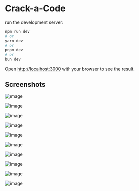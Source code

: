 # Crack-a-Code

 run the development server:

```bash
npm run dev
# or
yarn dev
# or
pnpm dev
# or
bun dev
```

Open [http://localhost:3000](http://localhost:3000) with your browser to see the result.

## Screenshots

![image](https://github.com/user-attachments/assets/ad511a3e-e06a-46d7-8392-41c08b00cc0e)

![image](https://github.com/user-attachments/assets/93b39e72-617d-4e60-b1f5-60ce4cfeee71)

![image](https://github.com/user-attachments/assets/fe99b133-e085-42da-9c8c-66432bdf0f0b)

![image](https://github.com/user-attachments/assets/e960329f-24a4-48cb-ac3d-a16587d2c4bb)

![image](https://github.com/user-attachments/assets/97820690-830a-4241-9be4-d3419f267565)

![image](https://github.com/user-attachments/assets/15d1b9ef-ce9b-48f6-b309-c044da4dced6)

![image](https://github.com/user-attachments/assets/c2822eae-5824-4d3b-93d4-2e117b33fa24)

![image](https://github.com/user-attachments/assets/0ba27310-0d80-40e0-a323-d222fc56095e)

![image](https://github.com/user-attachments/assets/889d559b-1b10-4bf9-82fd-0b4388899532)

![image](https://github.com/user-attachments/assets/4a5e7954-dd1b-4232-9324-5860d7b51ec1)











